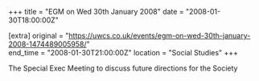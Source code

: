 +++
title = "EGM on Wed 30th January 2008"
date = "2008-01-30T18:00:00Z"

[extra]
original = "https://uwcs.co.uk/events/egm-on-wed-30th-january-2008-1474489005958/"    
end_time = "2008-01-30T21:00:00Z"
location = "Social Studies"
+++

The Special Exec Meeting to discuss future directions for the Society

